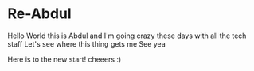 # Re-Abdul
Hello World this is Abdul and I'm going crazy these days with all the tech staff
Let's see where this thing gets me 
See yea


Here is to the new start! cheeers :) 
